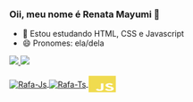 ### Oii, meu nome é Renata Mayumi 👋

- 🌱 Estou estudando HTML, CSS e Javascript
- 😄 Pronomes: ela/dela

<div>
  <a href="https://github.com/renatamhayashi">
  <img height="180em" src="https://github-readme-stats.vercel.app/api?username=renatamhayashi&show_icons=true&theme=radical&include_all_commits=true&count_private=true"/>
  <img height="180em" src="https://github-readme-stats.vercel.app/api/top-langs/?username=renatamhayashi&layout=compact&langs_count=7&theme=radical"/>
</div>

  <div style="display: inline_block"><br>
  <img align="center" alt="Rafa-Js" height="30" width="50" src="https://img.shields.io/badge/HTML5-E34F26?style=for-the-badge&logo=html5&logoColor=white">
  <img align="center" alt="Rafa-Ts" height="30" width="50" src="https://img.shields.io/badge/CSS3-1572B6?style=for-the-badge&logo=css3&logoColor=white">
  <img align="center" alt="Rafa-React" height="30" width="50" src="https://raw.githubusercontent.com/devicons/devicon/master/icons/javascript/javascript-plain.svg">
</div>
